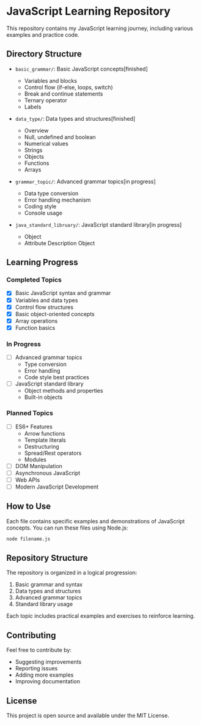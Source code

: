 # JavaScript Learning Repository

This repository contains my JavaScript learning journey, including various examples and practice code.

## Directory Structure

- `basic_grammar/`: Basic JavaScript concepts[finished]
  - Variables and blocks
  - Control flow (if-else, loops, switch)
  - Break and continue statements
  - Ternary operator
  - Labels

- `data_type/`: Data types and structures[finished]
  - Overview
  - Null, undefined and boolean
  - Numerical values
  - Strings
  - Objects
  - Functions
  - Arrays

- `grammar_topic/`: Advanced grammar topics[in progress]
  - Data type conversion
  - Error handling mechanism
  - Coding style
  - Console usage

- `java_standard_libruary/`: JavaScript standard library[in progress]
  - Object
  - Attribute Description Object

## Learning Progress

### Completed Topics
- [x] Basic JavaScript syntax and grammar
- [x] Variables and data types
- [x] Control flow structures
- [x] Basic object-oriented concepts
- [x] Array operations
- [x] Function basics

### In Progress
- [ ] Advanced grammar topics
  - Type conversion
  - Error handling
  - Code style best practices
- [ ] JavaScript standard library
  - Object methods and properties
  - Built-in objects

### Planned Topics
- [ ] ES6+ Features
  - Arrow functions
  - Template literals
  - Destructuring
  - Spread/Rest operators
  - Modules
- [ ] DOM Manipulation
- [ ] Asynchronous JavaScript
- [ ] Web APIs
- [ ] Modern JavaScript Development

## How to Use

Each file contains specific examples and demonstrations of JavaScript concepts. You can run these files using Node.js:

```bash
node filename.js
```

## Repository Structure

The repository is organized in a logical progression:
1. Basic grammar and syntax
2. Data types and structures
3. Advanced grammar topics
4. Standard library usage

Each topic includes practical examples and exercises to reinforce learning.

## Contributing

Feel free to contribute by:
- Suggesting improvements
- Reporting issues
- Adding more examples
- Improving documentation

## License

This project is open source and available under the MIT License.
